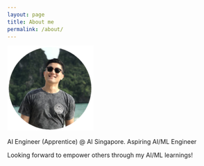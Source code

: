 ```yaml
---
layout: page
title: About me
permalink: /about/
---
```


![](images/beach_200.png)


AI Engineer (Apprentice) @ AI Singapore. Aspiring AI/ML Engineer 

Looking forward to empower others through my AI/ML learnings!
